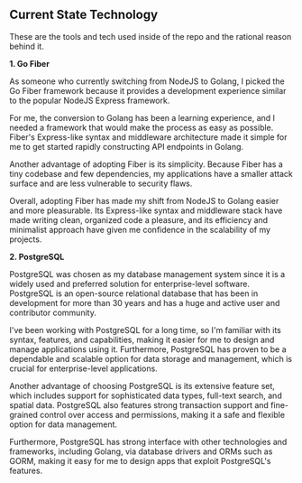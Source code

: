 ## Current State Technology
These are the tools and tech used inside of the repo and the rational reason behind it.

**1. Go Fiber**

As someone who currently switching from NodeJS to Golang, I picked the Go Fiber framework because it provides a development experience similar to the popular NodeJS Express framework.

For me, the conversion to Golang has been a learning experience, and I needed a framework that would make the process as easy as possible. Fiber's Express-like syntax and middleware architecture made it simple for me to get started rapidly constructing API endpoints in Golang.

Another advantage of adopting Fiber is its simplicity. Because Fiber has a tiny codebase and few dependencies, my applications have a smaller attack surface and are less vulnerable to security flaws.

Overall, adopting Fiber has made my shift from NodeJS to Golang easier and more pleasurable. Its Express-like syntax and middleware stack have made writing clean, organized code a pleasure, and its efficiency and minimalist approach have given me confidence in the scalability of my projects.

**2. PostgreSQL**

PostgreSQL was chosen as my database management system since it is a widely used and preferred solution for enterprise-level software. PostgreSQL is an open-source relational database that has been in development for more than 30 years and has a huge and active user and contributor community.

I've been working with PostgreSQL for a long time, so I'm familiar with its syntax, features, and capabilities, making it easier for me to design and manage applications using it. Furthermore, PostgreSQL has proven to be a dependable and scalable option for data storage and management, which is crucial for enterprise-level applications.

Another advantage of choosing PostgreSQL is its extensive feature set, which includes support for sophisticated data types, full-text search, and spatial data. PostgreSQL also features strong transaction support and fine-grained control over access and permissions, making it a safe and flexible option for data management.

Furthermore, PostgreSQL has strong interface with other technologies and frameworks, including Golang, via database drivers and ORMs such as GORM, making it easy for me to design apps that exploit PostgreSQL's features.
